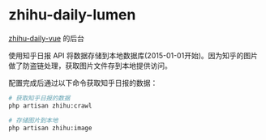 # zhihu-daily-lumen

[zhihu-daily-vue](https://github.com/poplary/zhihu-daily-vue) 的后台

使用知乎日报 API 将数据存储到本地数据库(2015-01-01开始)。因为知乎的图片做了防盗链处理，获取图片文件存到本地提供访问。

配置完成后通过以下命令获取知乎日报的数据：

``` bash
# 获取知乎日报的数据
php artisan zhihu:crawl

# 存储图片到本地
php artisan zhihu:image
```
